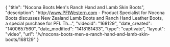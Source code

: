 {
    "title": "Nocona Boots Men's Ranch Hand and Lamb Skin Boots",
    "description": "http:\/\/www.PFIWestern.com - Product Specialist for Nocona Boots discusses New Zealand Lamb Boots and Ranch Hand Leather Boots, a special purchase for PFI. Th...",
    "videoid": "168129",
    "date_created": "1400657560",
    "date_modified": "1418181433",
    "type": "captivate",
    "layout": "video",
    "url": "\/v\/nocona-boots-men-s-ranch-hand-and-lamb-skin-boots\/168129"
}